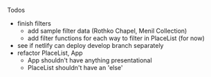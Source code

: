 Todos

- finish filters
  - add sample filter data (Rothko Chapel, Menil Collection)
  - add filter functions for each way to filter in PlaceList (for now)
- see if netlify can deploy develop branch separately
- refactor PlaceList, App
  - App shouldn't have anything presentational
  - PlaceList shouldn't have an 'else'
